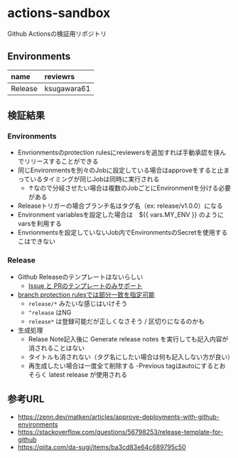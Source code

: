 # actions-sandbox

Github Actionsの検証用リポジトリ

## Environments

name | reviewrs
:--- | :---
Release | ksugawara61

## 検証結果

### Environments

- Envrionmentsのprotection rulesにreviewersを追加すれば手動承認を挟んでリリースすることができる
- 同じEnvironmentsを別々のJobに設定している場合はapproveをすると止まっているタイミングが同じJobは同時に実行される
  - ↑なので分岐させたい場合は複数のJobごとにEnvironmentを分ける必要がある
- Releaseトリガーの場合ブランチ名はタグ名（ex: release/v1.0.0）になる
- Environment variablesを設定した場合は　${{ vars.MY_ENV }} のようにvarsを利用する
- Envrionmentsを設定していないJob内でEnvironmentsのSecretを使用するこはできない

### Release

- Github Releaseのテンプレートはないらしい
  - [Issue と PRのテンプレートのみサポート](https://docs.github.com/en/communities/using-templates-to-encourage-useful-issues-and-pull-requests/about-issue-and-pull-request-templates)
- [branch protection rulesでは部分一致を指定可能](https://docs.github.com/en/repositories/configuring-branches-and-merges-in-your-repository/defining-the-mergeability-of-pull-requests/managing-a-branch-protection-rule)
  - `release/*` みたいな感じはいけそう
  - `^release` はNG
  - `release*` は登録可能だが正しくなさそう / 区切りになるのかも
- 生成処理
  - Relase Note記入後に Generate release notes を実行しても記入内容が消されることはない
  - タイトルも消されない（タグ名にしたい場合は何も記入しない方が良い）
  - 再生成したい場合は一度全て削除する
  -Previous tagはautoにするとおそらく latest release が使用される

## 参考URL

- https://zenn.dev/matken/articles/approve-deployments-with-github-environments
- https://stackoverflow.com/questions/56798253/release-template-for-github
- https://qiita.com/da-sugi/items/ba3cd83e64c689795c50